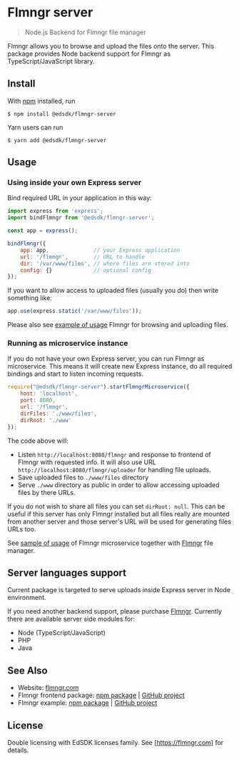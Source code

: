 # Flmngr server

> Node.js Backend for Flmngr file manager

Flmngr allows you to browse and upload the files onto the server. This package provides Node backend support for Flmngr as TypeScript/JavaScript library.

## Install

With [npm](https://npmjs.com/) installed, run

```
$ npm install @edsdk/flmngr-server
```

Yarn users can run

```
$ yarn add @edsdk/flmngr-server
```


## Usage


### Using inside your own Express server

Bind required URL in your application in this way:

```js
import express from 'express';
import bindFlmngr from '@edsdk/flmngr-server';

const app = express();

bindFlmngr({
    app: app,              // your Express application
    url: '/flmngr',        // URL to handle
    dir: '/var/www/files', // where files are stored into
    config: {}             // optional config
});
```

If you want to allow access to uploaded files (usually you do) then write something like:

```js
app.use(express.static('/var/www/files'));
```

Please also see [example of usage](https://github.com/edsdk/flmngr-example) Flmngr for browsing and uploading files.


### Running as microservice instance

If you do not have your own Express server, you can run Flmngr as microservice.
This means it will create new Express instance, do all required bindings and start to listen incoming requests.

```js
require("@edsdk/flmngr-server").startFlmngrMicroservice({
    host: 'localhost',
    port: 8080,
    url: '/flmngr',
    dirFiles: './www/files',
    dirRoot: './www'
});
```

The code above will:

- Listen `http://localhost:8080/flmngr` and response to frontend of  Flmngr with requested info. It will also use URL `http://localhost:8080/flmngr/uploader` for handling file uploads.
- Save uploaded files to `./www/files` directory
- Serve `./www` directory as public in order to allow accessing uploaded files by there URLs.

If you do not wish to share all files you can set `dirRoot: null`. This can be useful if this server has only Flmngr installed but all files really are mounted from another server and those server's URL will be used for generating files URLs too.

See [sample of usage](https://github.com/edsdk/flmngr-example) of Flmngr microservice together with [Flmngr](https://flmngr.com) file manager.


## Server languages support

Current package is targeted to serve uploads inside Express server in Node environment.

If you need another backend support, please purchase [Flmngr](https://flmngr.com).
Currently there are available server side modules for:

- Node (TypeScript/JavaScript)
- PHP
- Java



## See Also

- Website: [flmngr.com](https://flmngr.com)
- Flmngr frontend package: [npm package](https://npmjs.org/package/@edsdk/flmngr)  |  [GitHub project](https://github.com/edsdk/flmngr)
- Flmngr example: [npm package](https://npmjs.org/package/@edsdk/flmngr-example)  |  [GitHub project](https://github.com/edsdk/flmngr-example)


## License

Double licensing with EdSDK licenses family.
See [https://flmngr.com] for details.